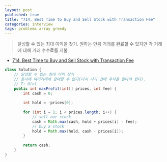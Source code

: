 ```yaml
---
layout: post
published: true
title: "714. Best Time to Buy and Sell Stock with Transaction Fee"
categories: interview
tags: problems array greedy
---
```


> 달성할 수 있는 최대 이익을 찾기. 원하는 만큼 거래를 완료할 수 있지만 각 거래에 대해 거래 수수료를 지불

- [714. Best Time to Buy and Sell Stock with Transaction Fee](https://leetcode.com/problems/best-time-to-buy-and-sell-stock-with-transaction-fee/)

```java
class Solution {
    // 달성할 수 있는 최대 이익 찾기
    // 동시에 여러거래에 참여할 수 없다(다시 사기 전에 주식을 팔아야 한다).
    // T: O(n)
    public int maxProfit(int[] prices, int fee) {
        int cash = 0;
        
        int hold = -prices[0];
        
        for (int i = 1; i < prices.length; i++) {
            // sell our stock
            cash = Math.max(cash, hold + prices[i] - fee);
            // buy a stock
            hold = Math.max(hold, cash - prices[i]);
        }
        
        return cash;
    }
}
```